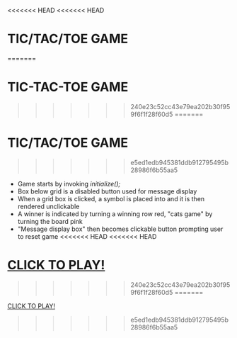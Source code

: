 <<<<<<< HEAD
<<<<<<< HEAD
# TIC/TAC/TOE GAME
=======
# TIC-TAC-TOE GAME
>>>>>>> 240e23c52cc43e79ea202b30f959f6f1f28f60d5
=======
# TIC/TAC/TOE GAME
>>>>>>> e5ed1edb945381ddb912795495b28986f6b55aa5

- Game starts by invoking *initialize();*  
- Box below grid is a disabled button used for message display
- When a grid box is clicked, a symbol is placed into and it is then rendered unclickable  
- A winner is indicated by turning a winning row red, "cats game" by turning the board pink  
- "Message display box" then becomes clickable button prompting user to reset game
<<<<<<< HEAD
<<<<<<< HEAD

<a href="https://h-b8.github.io/tic-tac-toe-game/">CLICK TO PLAY!</a>
=======
>>>>>>> 240e23c52cc43e79ea202b30f959f6f1f28f60d5
=======

<a href="https://h-b8.github.io/tic-tac-toe-game/">CLICK TO PLAY!</a>
>>>>>>> e5ed1edb945381ddb912795495b28986f6b55aa5
